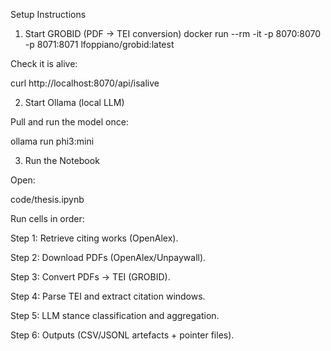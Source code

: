 Setup Instructions
1. Start GROBID (PDF → TEI conversion)
docker run --rm -it -p 8070:8070 -p 8071:8071 lfoppiano/grobid:latest


Check it is alive:

curl http://localhost:8070/api/isalive

2. Start Ollama (local LLM)

Pull and run the model once:

ollama run phi3:mini

3. Run the Notebook

Open:

code/thesis.ipynb


Run cells in order:

Step 1: Retrieve citing works (OpenAlex).

Step 2: Download PDFs (OpenAlex/Unpaywall).

Step 3: Convert PDFs → TEI (GROBID).

Step 4: Parse TEI and extract citation windows.

Step 5: LLM stance classification and aggregation.

Step 6: Outputs (CSV/JSONL artefacts + pointer files).